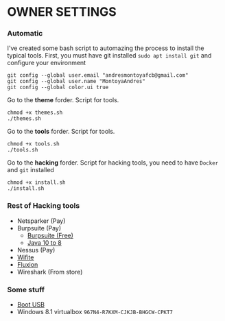 # OWNER SETTINGS

### Automatic

I've created some bash script to automazing the process to install the typical tools. First, you must have git installed `sudo apt install git` and configure your environment

```
git config --global user.email "andresmontoyafcb@gmail.com"
git config --global user.name "MontoyaAndres"
git config --global color.ui true
```

Go to the **theme** forder. Script for tools.

```
chmod +x themes.sh
./themes.sh
```

Go to the **tools** forder. Script for tools.

```
chmod +x tools.sh
./tools.sh
```

Go to the **hacking** forder. Script for hacking tools, you need to have `Docker` and `git` installed

```
chmod +x install.sh
./install.sh
```

### Rest of Hacking tools

- Netsparker (Pay)
- Burpsuite (Pay)
    - [Burpsuite (Free)](https://mega.nz/#!LsAn3Y7Q!7XIx2z-4Iy20yCnx3-5n46HTgRA5Jx7R-GJFxiVKeKg)
    - [Java 10 to 8](https://support.portswigger.net/customer/portal/questions/17360581-burp-suite-won-t-start-at-all-with-java-1-)
- Nessus (Pay)
- [Wifite](https://github.com/derv82/wifite2)
- [Fluxion](https://github.com/wi-fi-analyzer/fluxion)
- Wireshark (From store)

### Some stuff

- [Boot USB](https://www.linuxadictos.com/17778.html)
- Windows 8.1 virtualbox `967N4-R7KXM-CJKJB-BHGCW-CPKT7`

